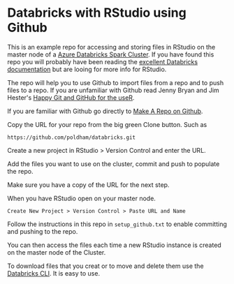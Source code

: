 # Databricks with RStudio using Github

This is an example repo for accessing and storing files in RStudio on the master node of a [Azure Databricks Spark Cluster](https://azure.microsoft.com/en-gb/services/databricks/). If you have found this repo you will probably have been reading the [excellent Databricks documentation](https://docs.databricks.com/) but are looing for more info for RStudio. 

The repo will help you to use Github to import files from a repo and to push files to a repo. If you are unfamiliar with Github read Jenny Bryan and Jim Hester's [Happy Git and GitHub for the useR](https://happygitwithr.com/).

If you are familiar with Github go directly to [Make A Repo on Github](https://happygitwithr.com/rstudio-git-github.html#make-a-repo-on-github-1). 

Copy the URL for your repo from the big green Clone button. Such as

`https://github.com/poldham/databricks.git`

Create a new project in RStudio > Version Control and enter the URL. 

Add the files you want to use on the cluster, commit and push to populate the repo.

Make sure you have a copy of the URL for the next step. 

When you have RStudio open on your master node. 

`Create New Project > Version Control > Paste URL and Name`

Follow the instructions in this repo in `setup_github.txt` to enable committing and pushing to the repo.

You can then access the files each time a new RStudio instance is created on the master node of the Cluster. 

To download files that you creat or to move and delete them use the [Databricks CLI](https://docs.databricks.com/user-guide/dev-tools/databricks-cli.html). It is easy to use. 
